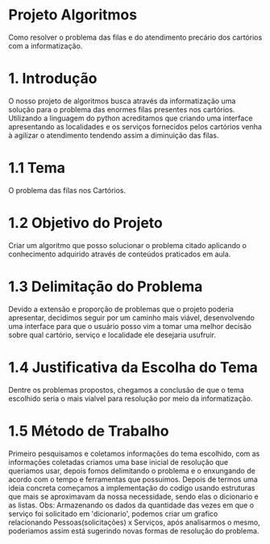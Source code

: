 # Projeto Algoritmos
Como resolver o problema das filas e do atendimento precário dos cartórios com a informatização.

# 1. Introdução
O nosso projeto de algoritmos busca através da informatização uma solução para o problema das enormes filas presentes nos cartórios. Utilizando a linguagem do python acreditamos que criando uma interface apresentando as localidades e os serviços fornecidos pelos cartórios venha à agilizar o atendimento tendendo assim a diminuição das filas.
# 1.1 Tema
O problema das filas nos Cartórios. 
# 1.2 Objetivo do Projeto 
Criar um algoritmo que posso solucionar o problema citado aplicando o conhecimento adquirido através de conteúdos praticados em aula. 
# 1.3 Delimitação do Problema
Devido a extensão e proporção de problemas que o projeto poderia apresentar, decidimos seguir por um caminho mais viável, desenvolvendo uma interface para que o usuário posso vim a tomar uma melhor decisão sobre qual cartório, serviço e localidade ele desejaria usufruir.
# 1.4 Justificativa da Escolha do Tema 
Dentre os problemas propostos, chegamos a conclusão de que o tema escolhido seria o mais vialvel para resolução por meio da informatização.
# 1.5  Método de Trabalho
Primeiro pesquisamos e coletamos informações do tema escolhido, com as informações coletadas criamos uma base inicial de resolução que queriamos usar, depois fomos delimitando o problema e o enxungando de acordo com o tempo e ferramentas que possuimos. Depois de termos uma ideia concreta começamos a implementação do codigo usando estruturas que mais se aproximavam da nossa necessidade, sendo elas o dicionario e as listas.
Obs: Armazenando os dados da quantidade das vezes em que o serviço foi solicitado em 'dicionario', podemos criar um grafico relacionando Pessoas(solicitações) x Serviços, após analisarmos o mesmo, poderiamos assim está sugerindo novas formas de resolução do problema.
